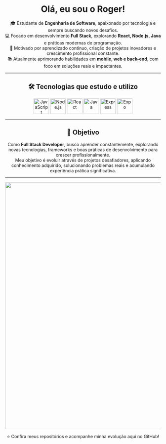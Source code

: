 <h1 align="center">Olá, eu sou o Roger!</h1>

<p align="center">
🎓 Estudante de <b>Engenharia de Software</b>, apaixonado por tecnologia e sempre buscando novos desafios.<br>
💻 Focado em desenvolvimento <b>Full Stack</b>, explorando <b>React, Node.js, Java</b> e práticas modernas de programação.<br>
🚀 Motivado por aprendizado contínuo, criação de projetos inovadores e crescimento profissional constante.<br>
📚 Atualmente aprimorando habilidades em <b>mobile, web e back-end</b>, com foco em soluções reais e impactantes.
</p>

<hr>

<h2 align="center">🛠 Tecnologias que estudo e utilizo</h2>

<p align="center">
  <img src="https://cdn.jsdelivr.net/gh/devicons/devicon/icons/javascript/javascript-original.svg" width="50" title="JavaScript">
  <img src="https://cdn.jsdelivr.net/gh/devicons/devicon/icons/nodejs/nodejs-original.svg" width="50" title="Node.js">
  <img src="https://cdn.jsdelivr.net/gh/devicons/devicon/icons/react/react-original.svg" width="50" title="React">
  <img src="https://cdn.jsdelivr.net/gh/devicons/devicon/icons/java/java-original.svg" width="50" title="Java">
  <img src="https://cdn.jsdelivr.net/gh/devicons/devicon/icons/express/express-original.svg" width="50" title="Express">
  <img src="https://cdn.jsdelivr.net/gh/devicons/devicon/icons/expo/expo-original.svg" width="50" title="Expo">
</p>

<hr>

<h2 align="center">🎯 Objetivo</h2>

<p align="center">
Como <b>Full Stack Developer</b>, busco aprender constantemente, explorando novas tecnologias, frameworks e boas práticas de desenvolvimento para crescer profissionalmente.<br>
Meu objetivo é evoluir através de projetos desafiadores, aplicando conhecimento adquirido, solucionando problemas reais e acumulando experiência prática significativa.
</p>

<hr>

<p align="center">
  <img src="https://media1.tenor.com/m/8wBCqZH60U8AAAAC/computer-cat.gif" width="800">
</p>

<p align="center">
⭐ Confira meus repositórios e acompanhe minha evolução aqui no GitHub!
</p>


